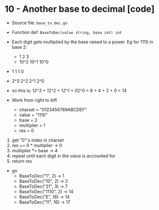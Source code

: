 # 10 - Another base to decimal [code]

- Source file: `base_to_dec.go`
- Function def: `BaseToDec(value string, base int) int`

- Each digit gets multiplied by the base raised to a power. Eg for 1110 in base 2:
  - 1 2 3
  - 10^2 10^1 10^0

- 1 1 1 0
- 2^3 2^2 2^1 2^0

- so this is: 1*2^3 + 1*2^2 + 1*2^1 + 0*2^0 = 8 + 4 + 2 + 0 = 14

- Work from right to left
  - charset = "0123456789ABCDEF"
  - value = "1110"
  - base = 2
  - multiplier = 1
  - res = 0

1. get "0"'s index in charset
2. res += 0 \* multiplier -> 0
3. multiplier \*= base -> 4
4. repeat until each digit in the value is accounted for
5. return res

- go
  - BaseToDec("1", 2) -> 1
  - BaseToDec("10", 2) -> 2
  - BaseToDec("21", 3) -> 7
  - BaseToDec("1110", 2) -> 14
  - BaseToDec("E", 16) -> 14
  - BaseToDec("11", 16) -> 17
